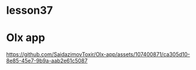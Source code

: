 # lesson37

# Olx app


https://github.com/SaidazimovToxir/Olx-app/assets/107400871/ca305d10-8e85-45e7-9b9a-aab2e61c5087

